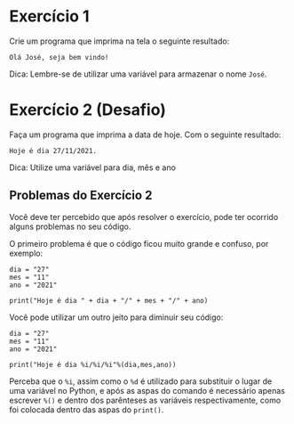 # Exercício 1

Crie um programa que imprima na tela o seguinte resultado:

```
Olá José, seja bem vindo!
```

Dica: Lembre-se de utilizar uma variável para armazenar o nome ```José```.

# Exercício 2 (Desafio)

Faça um programa que imprima a data de hoje. Com o seguinte resultado:

```
Hoje é dia 27/11/2021.
```
Dica: Utilize uma variável para dia, mês e ano

## Problemas do Exercício 2

Você deve ter percebido que após resolver o exercício, pode ter ocorrido alguns problemas no seu código.

O primeiro problema é que o código ficou muito grande e confuso, por exemplo:

```
dia = "27"
mes = "11"
ano = "2021"

print("Hoje é dia " + dia + "/" + mes + "/" + ano)
```
Você pode utilizar um outro jeito para diminuir seu código:

```
dia = "27"
mes = "11"
ano = "2021"

print("Hoje é dia %i/%i/%i"%(dia,mes,ano))
```

Perceba que o ```%i```, assim como o ```%d``` é utilizado para substituir o lugar de uma variável no Python, e após as aspas do comando é necessário apenas escrever ```%()``` e dentro dos parênteses as variáveis respectivamente, como foi colocada dentro das aspas do ```print()```.